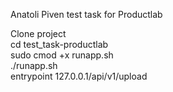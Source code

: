Anatoli Piven test task for Productlab

Clone project  
cd test_task-productlab  
sudo cmod +x runapp.sh  
./runapp.sh  
entrypoint 127.0.0.1/api/v1/upload
